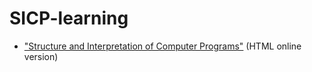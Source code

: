 # SICP-learning

- ["Structure and Interpretation of Computer Programs"](http://sarabander.github.io/sicp/) (HTML online version)

